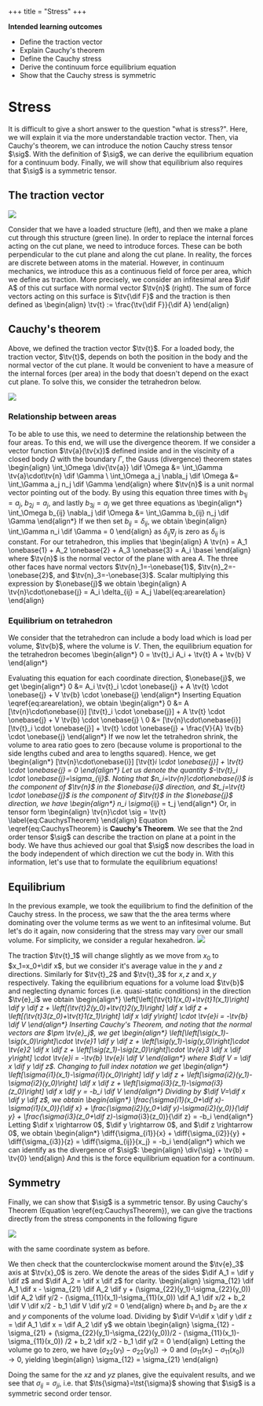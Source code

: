 +++
 title = "Stress"
+++

**Intended learning outcomes**
* Define the traction vector
* Explain Cauchy's theorem
* Define the Cauchy stress
* Derive the continuum force equilibrium equation
* Show that the Cauchy stress is symmetric

# Stress
It is difficult to give a short answer to the question "what is stress?". Here, we will explain it via the more understandable traction vector. Then, via Cauchy's theorem, we can introduce the notion Cauchy stress tensor $\sig$. With the definition of $\sig$, we can derive the equilibrium equation for a continuum body. Finally, we will show that equilibrium also requires that $\sig$ is a symmetric tensor. 

## The traction vector
![](/assets/traction.svg)

Consider that we have a loaded structure (left), and then we make a plane cut through this structure (green line). In order to replace the internal forces acting on the cut plane, we need to introduce forces. These can be both perpendicular to the cut plane and along the cut plane. In reality, the forces are discrete between atoms in the material. However, in continuum mechanics, we introduce this as a continuous field of force per area, which we define as traction. More precisely, we consider an infitesimal area $\dif A$ of this cut surface with normal vector $\tv{n}$ (right). The sum of force vectors acting on this surface is $\tv{\dif F}$ and the traction is then defined as
\begin{align}
\tv{t} := \frac{\tv{\dif F}}{\dif A}
\end{align}



## Cauchy's theorem
Above, we defined the traction vector $\tv{t}$. For a loaded body, the traction vector, $\tv{t}$, depends on both the position in the body and the normal vector of the cut plane. It would be convenient to have a measure of the internal forces (per area) in the body that doesn't depend on the exact cut plane. To solve this, we consider the tetrahedron below. 

![](/assets/StressTetrahedron.svg)

### Relationship between areas
To be able to use this, we need to determine the relationship between the four areas. To this end, we will use the divergence theorem. If we consider a vector function $\tv{a}(\tv{x})$ defined inside and in the viscinity of a closed body $\Omega$ with the boundary $\Gamma$, the Gauss (divergence) theorem states
\begin{align}
\int_\Omega \div{\tv{a}} \dif \Omega &= \int_\Gamma \tv{a}\cdot\tv{n} \dif \Gamma \\
\int_\Omega a_j \nabla_j \dif \Omega &= \int_\Gamma a_j n_j \dif \Gamma
\end{align}
where $\tv{n}$ is a unit normal vector pointing out of the body. By using this equation three times with $b_{1j}=a_j$, $b_{2j}=a_j$, and lastly $b_{3j}=a_j$ we get three equations as
\begin{align*}
\int_\Omega b_{ij} \nabla_j \dif \Omega &= \int_\Gamma b_{ij} n_j \dif \Gamma
\end{align*}
If we then set $b_{ij}=\delta_{ij}$, we obtain
\begin{align}
\int_\Gamma n_i \dif \Gamma = 0
\end{align}
as $\delta_{ij} \nabla_j$ is zero as $\delta_{ij}$ is constant. 
For our tetrahedron, this implies that
\begin{align}
A \tv{n} = A_1 \onebase{1} + A_2 \onebase{2} + A_3 \onebase{3} = A_i \basei
\end{align}
where $\tv{n}$ is the normal vector of the plane with area $A$. The three other faces have normal vectors $\tv{n}_1=-\onebase{1}$, $\tv{n}_2=-\onebase{2}$, and $\tv{n}_3=-\onebase{3}$. Scalar multiplying this expression by $\onebase{j}$ we obtain 
\begin{align}
A \tv{n}\cdot\onebase{j} = A_i \delta_{ij} = A_j \label{eq:arearelation}
\end{align}

### Equilibrium on tetrahedron
We consider that the tetrahedron can include a body load which is load per volume, $\tv{b}$, where the volume is $V$. Then, the equilibrium equation for the tetrahedron becomes
\begin{align*}
0 = \tv{t}_i A_i + \tv{t} A + \tv{b} V
\end{align*}

Evaluating this equation for each coordinate direction, $\onebase{j}$, we get
\begin{align*}
0 &= A_i \tv{t}_i \cdot \onebase{j} + A \tv{t} \cdot \onebase{j} + V \tv{b} \cdot \onebase{j}
\end{align*}
Inserting Equation \eqref{eq:arearelation}, we obtain
\begin{align*}
0 &= A [\tv{n}\cdot\onebase{i}] [\tv{t}_i \cdot \onebase{j}] + A \tv{t} \cdot \onebase{j} + V \tv{b} \cdot \onebase{j} \\
0 &= [\tv{n}\cdot\onebase{i}] [\tv{t}_i \cdot \onebase{j}] + \tv{t} \cdot \onebase{j} + \frac{V}{A} \tv{b} \cdot \onebase{j}
\end{align*}
If we now let the tetrahedron shrink, the volume to area ratio goes to zero (because volume is proportional to the side lengths cubed and area to lengths squared). Hence, we get
\begin{align*}
[\tv{n}\cdot\onebase{i}] [\tv{t}_i \cdot \onebase{j}] + \tv{t} \cdot \onebase{j} = 0
\end{align*}
Let us denote the quantity $-\tv{t}_i \cdot \onebase{j}=\sigma_{ij}$. Noting that $n_i=\tv{n}\cdot\onebase{i}$ is the component of $\tv{n}$ in the $\onebase{i}$ direction, and $t_j=\tv{t} \cdot \onebase{j}$ is the component of $\tv{t}$ in the $\onebase{j}$ direction, we have 
\begin{align*}
n_i \sigma_{ij} = t_j
\end{align*}
Or, in tensor form
\begin{align}
\tv{n}\cdot \sig = \tv{t} \label{eq:CauchysTheorem}
\end{align}
Equation \eqref{eq:CauchysTheorem} is **Cauchy's Theorem**. We see that the 2nd order tensor $\sig$ can describe the traction on plane at a point in the body. We have thus achieved our goal that $\sig$ now describes the load in the body independent of which direction we cut the body in. With this information, let's use that to formulate the equilibrium equations!

## Equilibrium
In the previous example, we took the equilibrium to find the definition of the Cauchy stress. In the process, we saw that the the area terms where dominating over the volume terms as we went to an infitesimal volume. But let's do it again, now considering that the stress may vary over our small volume. For simplicity, we consider a regular hexahedron.
![](/assets/StressCube.svg)

The traction $\tv{t}_1$ will change slightly as we move from $x_0$ to $x_1=x_0+\dif x$, but we consider it's average value in the $y$ and $z$ directions. Similarly for $\tv{t}_2$ and $\tv{t}_3$ for $x,z$ and $x,y$ respectively. Taking the equilibrium equations for a volume load $\tv{b}$ and neglecting dynamic forces (i.e. quasi-static conditions) in the direction $\tv{e}_i$ we obtain
\begin{align*}
\left[\left[(\tv{t}_1(x_0)+\tv{t}_1(x_1)\right] \dif y \dif z + \left[(\tv{t}_2(y_0)+\tv{t}_2(y_1)\right] \dif x \dif z + \left[(\tv{t}_3(z_0)+\tv{t}_1(z_1)\right] \dif x \dif y\right] \cdot \tv{e}_i = -\tv{b} \dif V
\end{align*}
Inserting Cauchy's Theorem, and noting that the normal vectors are $\pm \tv{e}_j$, we get
\begin{align*}
\left[\left[\sig(x_1)-\sig(x_0)\right]\cdot \tv{e}_1 \dif y \dif z + \left[\sig(y_1)-\sig(y_0)\right]\cdot \tv{e}_2 \dif x \dif z + \left[\sig(z_1)-\sig(z_0)\right]\cdot \tv{e}_3 \dif x \dif y\right] \cdot \tv{e}_i = -\tv{b} \tv{e}_i \dif V
\end{align*}
where $\dif V = \dif x \dif y \dif z$. Changing to full index notation we get
\begin{align*}
\left[\sigma_{i1}(x_1)-\sigma_{i1}(x_0)\right] \dif y \dif z + \left[\sigma_{i2}(y_1)-\sigma_{i2}(y_0)\right] \dif x \dif z + \left[\sigma_{i3}(z_1)-\sigma_{i3}(z_0)\right] \dif x \dif y = -b_i \dif V
\end{align*}
Dividing by $\dif V=\dif x \dif y \dif z$, we obtain
\begin{align*}
\frac{\sigma_{i1}(x_0+\dif x)-\sigma_{i1}(x_0)}{\dif x} + \frac{\sigma_{i2}(y_0+\dif y)-\sigma_{i2}(y_0)}{\dif y} + \frac{\sigma_{i3}(z_0+\dif z)-\sigma_{i3}(z_0)}{\dif z} = -b_i
\end{align*}
Letting $\dif x \rightarrow 0$, $\dif y \rightarrow 0$, and $\dif z \rightarrow 0$, we obtain
\begin{align*}
\diff{\sigma_{i1}}{x} + \diff{\sigma_{i2}}{y} + \diff{\sigma_{i3}}{z} = \diff{\sigma_{ij}}{x_j} = -b_i
\end{align*}
which we can identify as the divergence of $\sig$:
\begin{align}
\div{\sig} + \tv{b} = \tv{0}
\end{align}
And this is the force equilibrium equation for a continuum. 

## Symmetry
Finally, we can show that $\sig$ is a symmetric tensor. By using Cauchy's Theorem (Equation \eqref{eq:CauchysTheorem}), we can give the tractions directly from the stress components in the following figure

![](/assets/StressSquare.svg)

with the same coordinate system as before. 

We then check that the counterclockwise moment around the $\tv{e}_3$ axis at $\tv{x}_0$ is zero. We denote the areas of the sides $\dif A_1 = \dif y \dif z$ and $\dif A_2 = \dif x \dif z$ for clarity.
\begin{align}
\sigma_{12} \dif A_1 \dif x  - \sigma_{21} \dif A_2 \dif y + (\sigma_{22}(y_1)-\sigma_{22}(y_0)) \dif A_2 \dif y/2 - (\sigma_{11}(x_1)-\sigma_{11}(x_0)) \dif A_1 \dif x/2 + b_2 \dif V \dif x/2 - b_1 \dif V \dif y/2 = 0
\end{align}
where $b_1$ and $b_2$ are the $x$ and $y$ components of the volume load. Dividing by $\dif V=\dif x \dif y \dif z = \dif A_1 \dif x = \dif A_2 \dif y$ we obtain
\begin{align}
\sigma_{12} - \sigma_{21} + (\sigma_{22}(y_1)-\sigma_{22}(y_0))/2 - (\sigma_{11}(x_1)-\sigma_{11}(x_0)) /2 + b_2 \dif x/2 - b_1 \dif y/2 = 0
\end{align}
Letting the volume go to zero, we have $(\sigma_{22}(y_1)-\sigma_{22}(y_0))\rightarrow 0$ and $(\sigma_{11}(x_1)-\sigma_{11}(x_0))\rightarrow 0$, yielding
\begin{align}
\sigma_{12} = \sigma_{21}
\end{align}

Doing the same for the $xz$ and $yz$ planes, give the equivalent results, and we see that $\sigma_{ij}=\sigma_{ji}$, i.e. that $\ts{\sigma}=\tst{\sigma}$ showing that $\sig$ is a symmetric second order tensor. 
